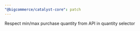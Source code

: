 ```yaml
---
"@bigcommerce/catalyst-core": patch
---
```


Respect min/max purchase quantity from API in quantity selector
